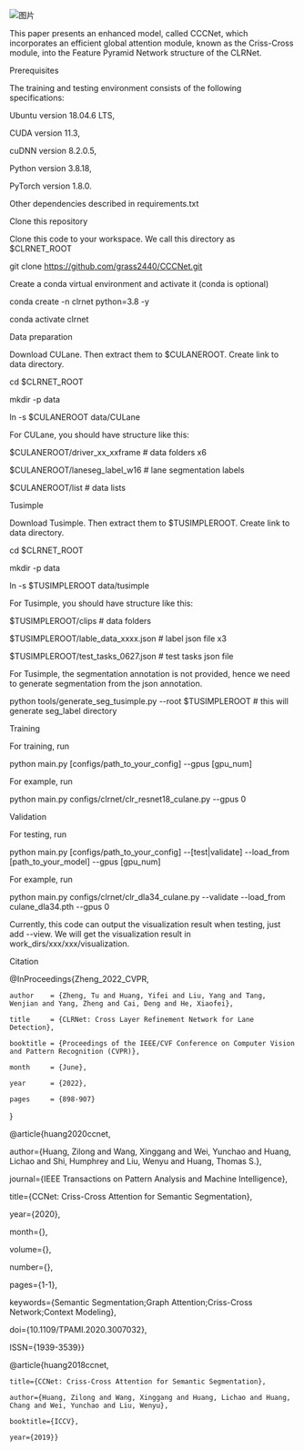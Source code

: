 ![图片](https://github.com/user-attachments/assets/47b552e8-f39d-4fbb-9bdb-8e0401bfdbad)

This paper presents an enhanced model, called CCCNet, which incorporates an efficient global attention module, known as the Criss-Cross module, into the Feature Pyramid Network structure of the CLRNet.

Prerequisites

The training and testing environment consists of the following specifications: 

Ubuntu version 18.04.6 LTS, 

CUDA version 11.3, 

cuDNN version 8.2.0.5, 

Python version 3.8.18, 

PyTorch version 1.8.0.

Other dependencies described in requirements.txt


Clone this repository

Clone this code to your workspace. We call this directory as $CLRNET_ROOT

git clone https://github.com/grass2440/CCCNet.git



Create a conda virtual environment and activate it (conda is optional)

conda create -n clrnet python=3.8 -y

conda activate clrnet



Data preparation

Download CULane. Then extract them to $CULANEROOT. Create link to data directory.

cd $CLRNET_ROOT

mkdir -p data

ln -s $CULANEROOT data/CULane

For CULane, you should have structure like this:

$CULANEROOT/driver_xx_xxframe    # data folders x6

$CULANEROOT/laneseg_label_w16    # lane segmentation labels

$CULANEROOT/list                 # data lists

Tusimple

Download Tusimple. Then extract them to $TUSIMPLEROOT. Create link to data directory.

cd $CLRNET_ROOT

mkdir -p data

ln -s $TUSIMPLEROOT data/tusimple

For Tusimple, you should have structure like this:

$TUSIMPLEROOT/clips # data folders

$TUSIMPLEROOT/lable_data_xxxx.json # label json file x3

$TUSIMPLEROOT/test_tasks_0627.json # test tasks json file

For Tusimple, the segmentation annotation is not provided, hence we need to generate segmentation from the json annotation.

python tools/generate_seg_tusimple.py --root $TUSIMPLEROOT # this will generate seg_label directory



Training

For training, run

python main.py [configs/path_to_your_config] --gpus [gpu_num]

For example, run

python main.py configs/clrnet/clr_resnet18_culane.py --gpus 0



Validation

For testing, run

python main.py [configs/path_to_your_config] --[test|validate] --load_from [path_to_your_model] --gpus [gpu_num]

For example, run

python main.py configs/clrnet/clr_dla34_culane.py --validate --load_from culane_dla34.pth --gpus 0

Currently, this code can output the visualization result when testing, just add --view. We will get the visualization result in work_dirs/xxx/xxx/visualization.



Citation

@InProceedings{Zheng_2022_CVPR,

    author    = {Zheng, Tu and Huang, Yifei and Liu, Yang and Tang, Wenjian and Yang, Zheng and Cai, Deng and He, Xiaofei},
    
    title     = {CLRNet: Cross Layer Refinement Network for Lane Detection},
    
    booktitle = {Proceedings of the IEEE/CVF Conference on Computer Vision and Pattern Recognition (CVPR)},
    
    month     = {June},
    
    year      = {2022},
    
    pages     = {898-907}
    
}

@article{huang2020ccnet,

  author={Huang, Zilong and Wang, Xinggang and Wei, Yunchao and Huang, Lichao and Shi, Humphrey and Liu, Wenyu and Huang, Thomas S.},
  
  journal={IEEE Transactions on Pattern Analysis and Machine Intelligence}, 
  
  title={CCNet: Criss-Cross Attention for Semantic Segmentation}, 
  
  year={2020},
  
  month={},
  
  volume={},
  
  number={},
  
  pages={1-1},
  
  keywords={Semantic Segmentation;Graph Attention;Criss-Cross Network;Context Modeling},
  
  doi={10.1109/TPAMI.2020.3007032},
  
  ISSN={1939-3539}}

@article{huang2018ccnet,

    title={CCNet: Criss-Cross Attention for Semantic Segmentation},
    
    author={Huang, Zilong and Wang, Xinggang and Huang, Lichao and Huang, Chang and Wei, Yunchao and Liu, Wenyu},
    
    booktitle={ICCV},
    
    year={2019}}






















